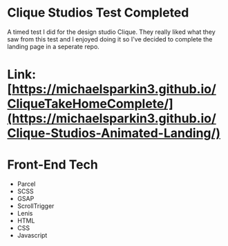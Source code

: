 # Clique Studios Test Completed
A timed test I did for the design studio Clique. They really liked what they saw from this test and I enjoyed doing it so I've decided to complete the landing page in a seperate repo.

# Link: [https://michaelsparkin3.github.io/CliqueTakeHomeComplete/](https://michaelsparkin3.github.io/Clique-Studios-Animated-Landing/)

# Front-End Tech
- Parcel
- SCSS
- GSAP
- ScrollTrigger
- Lenis
- HTML
- CSS
- Javascript

